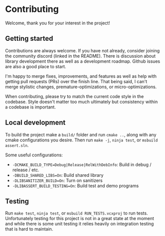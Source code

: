 # Contributing

Welcome, thank you for your interest in the project!

## Getting started

Contributions are always welcome. If you have not already, consider joining the community discord
(linked in the README). There is discussion about library development there as well as a development
roadmap. Github issues are also a good place to start.

I'm happy to merge fixes, improvements, and features as well as help with getting pull requests
(PRs) over the finish line. That being said, I can't merge stylistic changes,
premature-optimizations, or micro-optimizations.

When contributing, please try to match the current code style in the codebase. Style doesn't matter
too much ultimately but consistency within a codebase is important.

## Local development

To build the project make a `build/` folder and run `cmake ..`, along with any cmake configurations
you desire. Then run `make -j`, `ninja test`, or `msbuild assert.sln`.

Some useful configurations:
- `-DCMAKE_BUILD_TYPE=Debug|Release|RelWithDebInfo`: Build in debug / release / etc.
- `-DBUILD_SHARED_LIBS=On`: Build shared library
- `-DLIBSANITIZER_BUILD=On`: Turn on sanitizers
- `-DLIBASSERT_BUILD_TESTING=On`: Build test and demo programs

## Testing

Run `make test`, `ninja test`, or `msbuild RUN_TESTS.vcxproj` to run tests. Unfortunately testing
for this project is not in a great state at the moment and while there is some unit testing it
relies heavily on integration testing that is hard to maintain.

